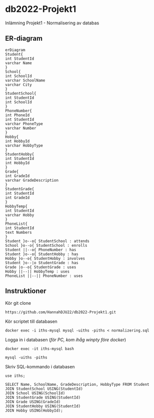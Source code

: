 # db2022-Projekt1
Inlämning Projekt1 - Normalisering av databas

## ER-diagram

```mermaid
erDiagram
Student{
int StudentId
varchar Name
}
School{
int SchoolId
varchar SchoolName
varchar City
}
StudentSchool{
int StudentId
int SchoolId
}
PhoneNumber{
int PhoneId
int StudentId
varchar PhoneType
varchar Number
}
Hobby{
int HobbyId
varchar HobbyType
}
StudentHobby{
int StudentId
int HobbyId
}
Grade{
int GradeId
varchar GradeDescription
}
StudentGrade{
int StudentId
int GradeId
}
HobbyTemp{
int StudentId
varchar Hobby
}
PhoneList{
int StudentId
text Numbers
}
Student }o--o{ StudentSchool : attends
School }o--o{ StudentSchool : enrolls
Student ||--o{ PhoneNumber : has
Student }o--o{ StudentHobby : has
Hobby }o--o{ StudentHobby : involves
Student }o--|o StudentGrade : has
Grade |o--o{ StudentGrade : uses
Hobby ||--|| HobbyTemp : uses
PhoneList ||--|| PhoneNumber : uses
```

## Instruktioner
Kör git clone
```
https://github.com/HannahDJU22/db2022-Projekt1.git
```

Kör scriptet till databasen
```
docker exec -i iths-mysql mysql -uiths -piths < normalizering.sql
```
Logga in i databasen (*för PC, kom ihåg winpty före docker*)
```
docker exec -it iths-mysql bash

mysql -uiths -piths
```
Skriv SQL-kommando i databasen
```
use iths;

SELECT Name, SchoolName, GradeDescription, HobbyType FROM Student
JOIN StudentSchool USING(StudentId)
JOIN School USING(SchoolId)
JOIN StudentGrade USING(StudentId)
JOIN Grade USING(GradeId)
JOIN StudentHobby USING(StudentId)
JOIN Hobby USING(HobbyId);
```
